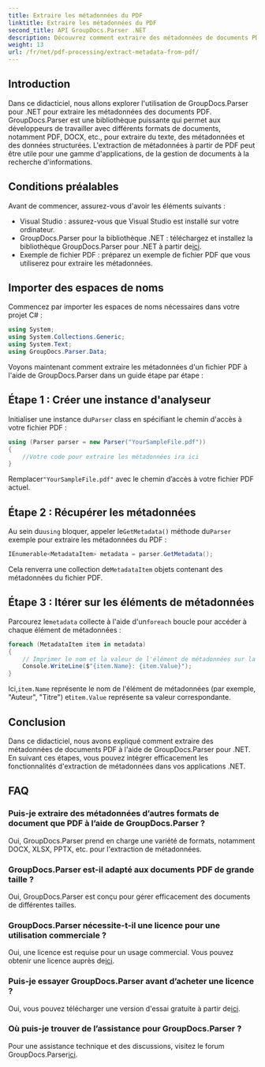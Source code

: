 ```yaml
---
title: Extraire les métadonnées du PDF
linktitle: Extraire les métadonnées du PDF
second_title: API GroupDocs.Parser .NET
description: Découvrez comment extraire des métadonnées de documents PDF à l'aide de GroupDocs.Parser pour .NET. Ce guide complet couvre les instructions étape par étape et les conditions préalables.
weight: 13
url: /fr/net/pdf-processing/extract-metadata-from-pdf/
---
```

## Introduction
Dans ce didacticiel, nous allons explorer l'utilisation de GroupDocs.Parser pour .NET pour extraire les métadonnées des documents PDF. GroupDocs.Parser est une bibliothèque puissante qui permet aux développeurs de travailler avec différents formats de documents, notamment PDF, DOCX, etc., pour extraire du texte, des métadonnées et des données structurées. L'extraction de métadonnées à partir de PDF peut être utile pour une gamme d'applications, de la gestion de documents à la recherche d'informations.
## Conditions préalables
Avant de commencer, assurez-vous d'avoir les éléments suivants :
- Visual Studio : assurez-vous que Visual Studio est installé sur votre ordinateur.
-  GroupDocs.Parser pour la bibliothèque .NET : téléchargez et installez la bibliothèque GroupDocs.Parser pour .NET à partir de[ici](https://releases.groupdocs.com/parser/net/).
- Exemple de fichier PDF : préparez un exemple de fichier PDF que vous utiliserez pour extraire les métadonnées.

## Importer des espaces de noms
Commencez par importer les espaces de noms nécessaires dans votre projet C# :
```csharp
using System;
using System.Collections.Generic;
using System.Text;
using GroupDocs.Parser.Data;
```

Voyons maintenant comment extraire les métadonnées d'un fichier PDF à l'aide de GroupDocs.Parser dans un guide étape par étape :
## Étape 1 : Créer une instance d'analyseur
 Initialiser une instance du`Parser` class en spécifiant le chemin d'accès à votre fichier PDF :
```csharp
using (Parser parser = new Parser("YourSampleFile.pdf"))
{
    //Votre code pour extraire les métadonnées ira ici
}
```
 Remplacer`"YourSampleFile.pdf"` avec le chemin d’accès à votre fichier PDF actuel.
## Étape 2 : Récupérer les métadonnées
 Au sein du`using` bloquer, appeler le`GetMetadata()` méthode du`Parser` exemple pour extraire les métadonnées du PDF :
```csharp
IEnumerable<MetadataItem> metadata = parser.GetMetadata();
```
 Cela renverra une collection de`MetadataItem` objets contenant des métadonnées du fichier PDF.
## Étape 3 : Itérer sur les éléments de métadonnées
 Parcourez le`metadata` collecte à l'aide d'un`foreach` boucle pour accéder à chaque élément de métadonnées :
```csharp
foreach (MetadataItem item in metadata)
{
    // Imprimer le nom et la valeur de l'élément de métadonnées sur la console
    Console.WriteLine($"{item.Name}: {item.Value}");
}
```
 Ici,`item.Name` représente le nom de l'élément de métadonnées (par exemple, "Auteur", "Titre") et`item.Value` représente sa valeur correspondante.

## Conclusion
Dans ce didacticiel, nous avons expliqué comment extraire des métadonnées de documents PDF à l'aide de GroupDocs.Parser pour .NET. En suivant ces étapes, vous pouvez intégrer efficacement les fonctionnalités d'extraction de métadonnées dans vos applications .NET.

## FAQ
### Puis-je extraire des métadonnées d’autres formats de document que PDF à l’aide de GroupDocs.Parser ?
Oui, GroupDocs.Parser prend en charge une variété de formats, notamment DOCX, XLSX, PPTX, etc. pour l'extraction de métadonnées.
### GroupDocs.Parser est-il adapté aux documents PDF de grande taille ?
Oui, GroupDocs.Parser est conçu pour gérer efficacement des documents de différentes tailles.
### GroupDocs.Parser nécessite-t-il une licence pour une utilisation commerciale ?
 Oui, une licence est requise pour un usage commercial. Vous pouvez obtenir une licence auprès de[ici](https://purchase.groupdocs.com/buy).
### Puis-je essayer GroupDocs.Parser avant d’acheter une licence ?
 Oui, vous pouvez télécharger une version d'essai gratuite à partir de[ici](https://releases.groupdocs.com/).
### Où puis-je trouver de l’assistance pour GroupDocs.Parser ?
 Pour une assistance technique et des discussions, visitez le forum GroupDocs.Parser[ici](https://forum.groupdocs.com/c/parser/17).